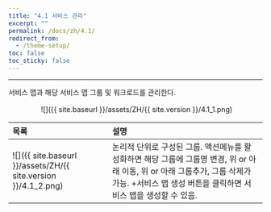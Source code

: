 ```yaml
---
title: "4.1 서비스 관리"
excerpt: ""
permalink: /docs/zh/4.1/
redirect_from:
  - /theme-setup/
toc: false
toc_sticky: false
---
```


---
서비스 맵과 해당 서비스 맵 그룹 및 워크로드를 관리한다.

ㅤㅤㅤㅤㅤ![]({{ site.baseurl }}/assets/ZH/{{ site.version }}/4.1_1.png)

| **목록** | **설명** |
| :--- | :--- |
| ![]({{ site.baseurl }}/assets/ZH/{{ site.version }}/4.1_2.png) | 논리적 단위로 구성된 그룹. 액션메뉴를 활성화하면 해당 그룹에 그룹명 변경, 위 or 아래 이동, 위 or 아래 그룹추가, 그룹 삭제가 가능. +서비스 맵 생성 버튼을 클릭하면 서비스 맵을 생성할 수 있음. |
